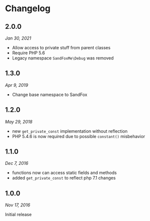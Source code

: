 # Changelog

## 2.0.0

_Jan 30, 2021_

* Allow access to private stuff from parent classes
* Require PHP 5.6
* Legacy namespace `SandFoxMe\Debug` was removed

## 1.3.0

_Apr 9, 2019_

* Change base namespace to SandFox

## 1.2.0

_May 29, 2018_

* new `get_private_const` implementation without reflection
* PHP 5.4.6 is now required due to possible `constant()` misbehavior

## 1.1.0

_Dec 7, 2016_

- functions now can access static fields and methods
- added `get_private_const` to reflect php 7.1 changes

## 1.0.0

_Nov 17, 2016_

Initial release
